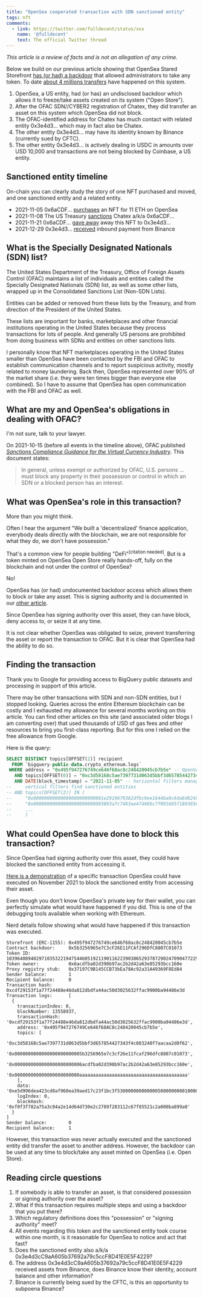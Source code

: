 ```yaml
---
title: "OpenSea cooperated transaction with SDN sanctioned entity"
tags: nft
comments:
  - link: https://twitter.com/fulldecent/status/xxx
    name: '@fulldecent'
    text: The official Twitter thread
---
```


*This article is a review of facts and is not an allegation of any crime.*

Below we build on our previous article showing that OpenSea Stared Storefront [has (or had) a backdoor](/2022/11/04/Does-OpenSea-Shared-Storefront-have-a-backdoor.html) that allowed administrators to take any token. To date [about 4 millions transfers](https://etherscan.io/token/0x495f947276749ce646f68ac8c248420045cb7b5e) have happened on this system.

1. OpenSea, a US entity, had (or has) an undisclosed backdoor which allows it to freeze/take assets created on its system ("Open Store").
2. After the OFAC SDN//CYBER2 registration of Chatex, they did transfer an asset on this system which OpenSea did not block.
3. The OFAC-identified address for Chatex has much contact with related entity 0x3e4d3... which may in fact also be Chatex.
4. The other entity 0x3e4d3... may have its identity known by Binance (currently sued by CFTC).
5. The other entity 0x3e4d3... is actively dealing in USDC in amounts over USD 10,000 and transactions are not being blocked by Coinbase, a US entity.

## Sanctioned entity timeline

On-chain you can clearly study the story of one NFT purchased and moved, and one sanctioned entity and a related entity.

* 2021-11-05 0x6aCDF... [purchases](https://etherscan.io/tx/0x467857ff832a8e61c4aac9ea65a88cbdb666b1a71399763275885aebbc7e54fc) an NFT for 11 ETH on OpenSea
* 2021-11-08 The US Treasury [sanctions](https://home.treasury.gov/news/press-releases/jy0471) Chatex a/k/a 0x6aCDF...
* 2021-11-21 0x6aCDF... [gave away](https://etherscan.io/tx/0x28166d387c2d789c722d5b4e27e3a011b091a010ed70da13a8e797b09d23b53b) away this NFT to 0x3e4d3...
* 2021-12-29 0x3e4d3... [received](https://etherscan.io/tx/0x9f63a1415539c85e63617de30ed27bab83166b3d81852b3d99a161f259247942) inbound payment from Binance

## What is the Specially Designated Nationals (SDN) list?

The United States Department of the Treasury, Office of Foreign Assets Control (OFAC) maintains a list of individuals and entities called the Specially Designated Nationals (SDN) list, as well as some other lists, wrapped up in the Consolidated Sanctions List (Non-SDN Lists).

Entities can be added or removed from these lists by the Treasury, and from direction of the President of the United States.

These lists are important for banks, marketplaces and other financial institutions operating in the United States because they process transactions for lots of people. And generally US persons are prohibited from doing business with SDNs and entities on other sanctions lists.

I personally know that NFT marketplaces operating in the United States smaller than OpenSea have been contacted by the FBI and OFAC to establish communication channels and to report suspicious activity, mostly related to money laundering. Back then, OpenSea represented over 90% of the market share (i.e. they were ten times bigger than everyone else combined). So I have to assume that OpenSea has open communication with the FBI and OFAC as well.

## What are my and OpenSea's obligations in dealing with OFAC?

I'm not sure, talk to your lawyer.

On 2021-10-15 (before all events in the timeline above), OFAC published [*Sanctions Compliance Guidance for the Virtual Currency Industry*](https://ofac.treasury.gov/media/913571/download?inline). This document states:

> In general, unless exempt or authorized by OFAC, U.S. persons ... must block any property in their possession or control in which an SDN or a blocked person has an interest.

## What was OpenSea's role in this transaction?

More than you might think.

Often I hear the argument "We built a 'decentralized' finance application, everybody deals directly with the blockchain, we are not responsible for what they do, we don't have possession."

That's a common view for people building "DeFi"<sup>[citation needed]</sup>. But is a token minted on OpenSea Open Store really hands-off, fully on the blockchain and not under the control of OpenSea?

No!

OpenSea has (or had) undocumented backdoor access which allows them to block or take any asset. This is signing authority and is documented in our [other article](/2022/11/04/Does-OpenSea-Shared-Storefront-have-a-backdoor.html).

Since OpenSea has signing authority over this asset, they can have block, deny access to, or seize it at any time.

It is not clear whether OpenSea was obligated to seize, prevent transferring the asset or report the transaction to OFAC. But it is clear that OpenSea had the ability to do so.

## Finding the transaction

Thank you to Google for providing access to BigQuery public datasets and processing in support of this article.

There may be other transactions with SDN and non-SDN entities, but I stopped looking. Queries across the entire Ethereum blockchain can be costly and I exhausted my allowance for several months working on this article. You can find other articles on this site (and associated older blogs I am converting over) that used thousands of USD of gas fees and other resources to bring you first-class reporting. But for this one I relied on the free allowance from Google.

Here is the query:

```sql
SELECT DISTINCT topics[OFFSET(2)] recipient
  FROM `bigquery-public-data.crypto_ethereum.logs`
 WHERE address = "0x495f947276749ce646f68ac8c248420045cb7b5e" -- OpenSea Shared Storefront
   AND topics[OFFSET(0)] = "0xc3d58168c5ae7397731d063d5bbf3d657854427343f4c083240f7aacaa2d0f62" -- ERC1155 transfer single    
   AND DATE(block_timestamp) = "2021-11-05" -- horizontal filters manage your query cost
--     vertical filters find sanctioned entities
-- AND topics[OFFSET(2)] IN (
--     "0x00000000000000000000000001e2919679362dfbc9ee1644ba9c6da6d6245bb1",
--     "0x00000000000000000000000003893a7c7463ae47d46bc7f091665f1893656003",
--     ...
--     )
```

## What could OpenSea have done to block this transaction?

Since OpenSea had signing authority over this asset, they could have blocked the sanctioned entity from accessing it.

[Here is a demonstration](https://github.com/fulldecent/opensea-shared-storefront-backdoor/commit/58443a7d469cff120f82f7b1af58d6d3bc13d4be) of a specific transaction OpenSea could have executed on November 2021 to block the sanctioned entity from accessing their asset.

Even though you don't know OpenSea's private key for their wallet, you can perfectly simulate what would have happened if you did. This is one of the debugging tools available when working with Ethereum.

Nerd details follow showing what would have happened if this transaction was executed.

```
Storefront (ERC-1155): 0x495f947276749ce646f68ac8c248420045cb7b5e
Contract backdoor:     0x5b3256965e7C3cF26E11FCAf296DfC8807C01073
Token ID:              103964089402971035322194754460519211901162239038652937872902470904772294606849
Token owner:           0x6acdfba02d390b97ac2b2d42a63e85293bcc160e
Proxy registry stub:   0x37197C9B145CCB73bEa78Ac92a31A49369F8Ed84
Sender balance:        1
Recipient balance:     0
Transaction hash:      0xcdf29153f1a77f24488e46da812dbdfa44ac50d3025632ffac9900ba94486e3d
Transaction logs:      [
  {
    transactionIndex: 0,
    blockNumber: 13558937,
    transactionHash: '0xcdf29153f1a77f24488e46da812dbdfa44ac50d3025632ffac9900ba94486e3d',
    address: '0x495f947276749Ce646f68AC8c248420045cb7b5e',
    topics: [
      '0xc3d58168c5ae7397731d063d5bbf3d657854427343f4c083240f7aacaa2d0f62',
      '0x0000000000000000000000005b3256965e7c3cf26e11fcaf296dfc8807c01073',
      '0x0000000000000000000000006acdfba02d390b97ac2b2d42a63e85293bcc160e',
      '0x000000000000000000000000aaaaaaaaaaaaaaaaaaaaaaaaaaaaaaaaaaaaaaaa'
    ],
    data: '0xe5d996dea423cd8af960ea39aed17c23f1bc3f530000000000000500000000010000000000000000000000000000000000000000000000000000000000000001',
    logIndex: 0,
    blockHash: '0xf0f3f782a75a3c04a2e14d64d730e2c2789f283112c67f85521c2a000ba899a0'
  }
]
Sender balance:        0
Recipient balance:     1
```

However, this transaction was never actually executed and the sanctioned entity did transfer the asset to another address. However, the backdoor can be used at any time to block/take any asset minted on OpenSea (i.e. Open Store).

## Reading circle questions

1. If somebody is able to transfer an asset, is that considered possession or signing authority over the asset?
2. What if this transaction requires multiple steps and using a backdoor that you put there?
3. Which regulatory definitions does this "possession" or "signing authority" meet?
4. All events regarding this token and the sanctioned entity took course within one month, is it reasonable for OpenSea to notice and act that fast?
6. Does the sanctioned entity also a/k/a 0x3e4d3cC9aA605b37692a79c5ccF8D41E0E5F4229?
6. The address 0x3e4d3cC9aA605b37692a79c5ccF8D41E0E5F4229 received assets from Binance, does Binance know their identity, account balance and other information?
7. Binance is currently being sued by the CFTC, is this an opportunity to subpoena Binance?